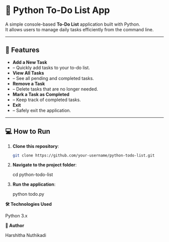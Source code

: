 # 📝 Python To-Do List App

A simple console-based **To-Do List** application built with Python.  
It allows users to manage daily tasks efficiently from the command line.

---

## 🚀 Features
- **Add a New Task**
-  – Quickly add tasks to your to-do list.  
- **View All Tasks**
-  – See all pending and completed tasks.  
- **Remove a Task**
-  – Delete tasks that are no longer needed.  
- **Mark a Task as Completed**
-  – Keep track of completed tasks.  
- **Exit**
-  – Safely exit the application.

---

## 💻 How to Run
1. **Clone this repository**:
   ```bash
   git clone https://github.com/your-username/python-todo-list.git
2. **Navigate to the project folder**:

      cd python-todo-list


3. **Run the application**:

      python todo.py

**🛠️ Technologies Used**

   Python 3.x

**👤 Author**

   Harshitha Nuthikadi
